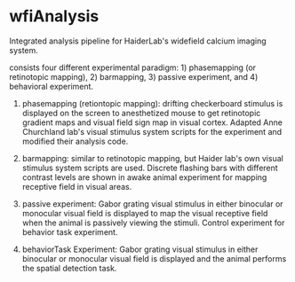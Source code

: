 # wfiAnalysis
Integrated analysis pipeline for HaiderLab's widefield calcium imaging system. 

consists four different experimental paradigm: 1) phasemapping (or retinotopic mapping), 2) barmapping, 3) passive experiment, and 4) behavioral experiment.

1) phasemapping (retiontopic mapping): drifting checkerboard stimulus is displayed on the screen to anesthetized mouse to get retinotopic gradient maps and visual field sign map in visual cortex. Adapted Anne Churchland lab's visual stimulus system scripts for the experiment and modified their analysis code. 

2) barmapping: similar to retinotopic mapping, but Haider lab's own visual stimulus system scripts are used. Discrete flashing bars with different contrast levels are shown in awake animal experiment for mapping receptive field in visual areas.  

3) passive experiment: Gabor grating visual stimulus in either binocular or monocular visual field is displayed to map the visual receptive field when the animal is passively viewing the stimuli. Control experiment for behavior task experiment.

4) behaviorTask Experiment: Gabor grating visual stimulus in either binocular or monocular visual field is displayed and the animal performs the spatial detection task. 
